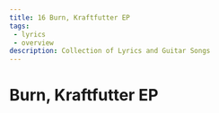 ```yaml
---
title: 16 Burn, Kraftfutter EP
tags: 
 - lyrics
 - overview
description: Collection of Lyrics and Guitar Songs
---
```


# Burn, Kraftfutter EP

